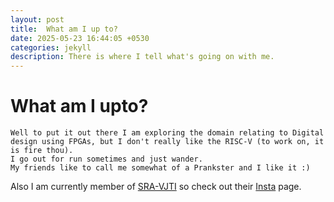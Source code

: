 ```yaml
---
layout: post
title:  What am I up to?
date: 2025-05-23 16:44:05 +0530
categories: jekyll
description: There is where I tell what's going on with me.
---
```


# What am I upto?
    Well to put it out there I am exploring the domain relating to Digital design using FPGAs, but I don't really like the RISC-V (to work on, it is fire thou). 
    I go out for run sometimes and just wander.
    My friends like to call me somewhat of a Prankster and I like it :)

Also I am currently member of [SRA-VJTI](https://sravjti.in/) so check out their [Insta](https://www.instagram.com/sra_vjti/) page.
